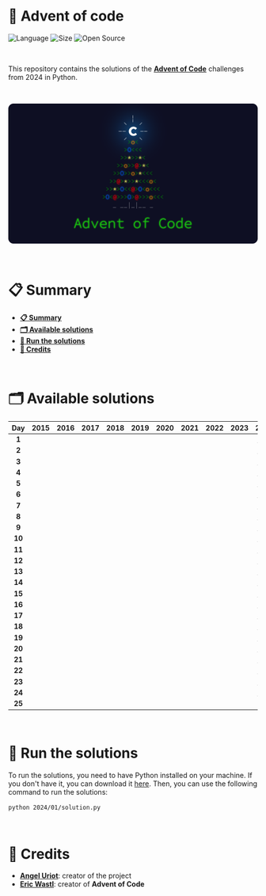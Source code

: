 # 🎄 Advent of code

![Language](https://img.shields.io/badge/Language-Python-f2cb1b)
![Size](https://img.shields.io/badge/Size-2.7Mo-f12222)
![Open Source](https://badges.frapsoft.com/os/v2/open-source.svg?v=103)

<br/>

This repository contains the solutions of the [**Advent of Code**](https://adventofcode.com/) challenges from 2024 in Python.

<br/>

<p align="center">
	<img src="resources/misc/thumbnail.png" width="750">
</p>

<br/>

# 📋 Summary

* **[📋 Summary](#-summary)**
* **[🗂️ Available solutions](#%EF%B8%8F-available-solutions)**
* **[🚀 Run the solutions](#-run-the-solutions)**
* **[🙏 Credits](#-credits)**

<br/>

# 🗂️ Available solutions

| Day    | 2015 | 2016 | 2017 | 2018 | 2019 | 2020 | 2021 | 2022 | 2023 | 2024               |
|:------:|:----:|:----:|:----:|:----:|:----:|:----:|:----:|:----:|:----:|:------------------:|
| **1**  |      |      |      |      |      |      |      |      |      | [**✱ ✱**](2024/01) |
| **2**  |      |      |      |      |      |      |      |      |      | [**✱ ✱**](2024/02) |
| **3**  |      |      |      |      |      |      |      |      |      | [**✱ ✱**](2024/03) |
| **4**  |      |      |      |      |      |      |      |      |      | [**✱ ✱**](2024/04) |
| **5**  |      |      |      |      |      |      |      |      |      | [**✱ ✱**](2024/05) |
| **6**  |      |      |      |      |      |      |      |      |      | [**✱ ✱**](2024/06) |
| **7**  |      |      |      |      |      |      |      |      |      | [**✱ ✱**](2024/07) |
| **8**  |      |      |      |      |      |      |      |      |      | [**✱ ✱**](2024/08) |
| **9**  |      |      |      |      |      |      |      |      |      | [**✱ ✱**](2024/09) |
| **10** |      |      |      |      |      |      |      |      |      | [**✱ ✱**](2024/10) |
| **11** |      |      |      |      |      |      |      |      |      | [**✱ ✱**](2024/11) |
| **12** |      |      |      |      |      |      |      |      |      | [**✱ ✱**](2024/12) |
| **13** |      |      |      |      |      |      |      |      |      | [**✱ ✱**](2024/13) |
| **14** |      |      |      |      |      |      |      |      |      | [**✱ ✱**](2024/14) |
| **15** |      |      |      |      |      |      |      |      |      | [**✱ ✱**](2024/15) |
| **16** |      |      |      |      |      |      |      |      |      | [**✱ ✱**](2024/16) |
| **17** |      |      |      |      |      |      |      |      |      | [**✱ ✱**](2024/17) |
| **18** |      |      |      |      |      |      |      |      |      | [**✱ ✱**](2024/18) |
| **19** |      |      |      |      |      |      |      |      |      | [**✱ ✱**](2024/19) |
| **20** |      |      |      |      |      |      |      |      |      | [**✱ ✱**](2024/20) |
| **21** |      |      |      |      |      |      |      |      |      | [**✱ ✱**](2024/21) |
| **22** |      |      |      |      |      |      |      |      |      | [**✱ ✱**](2024/22) |
| **23** |      |      |      |      |      |      |      |      |      | [**✱ ✱**](2024/23) |
| **24** |      |      |      |      |      |      |      |      |      | [**✱ ✱**](2024/24) |
| **25** |      |      |      |      |      |      |      |      |      |                    |

<br/>

# 🚀 Run the solutions

To run the solutions, you need to have Python installed on your machine. If you don't have it, you can download it [here](https://www.python.org/downloads/). Then, you can use the following command to run the solutions:

```console
python 2024/01/solution.py
```

<br/>

# 🙏 Credits

* [**Angel Uriot**](https://github.com/angeluriot): creator of the project
* [**Eric Wastl**](https://github.com/topaz): creator of **Advent of Code**
